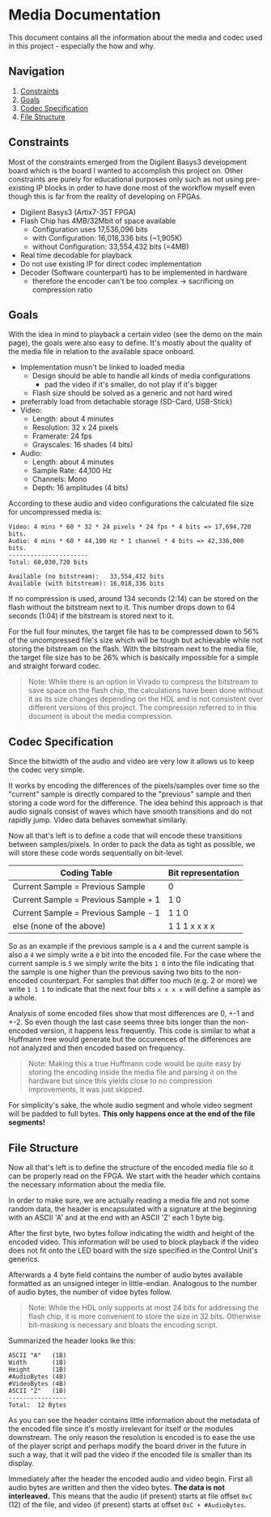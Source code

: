 # Media Documentation

This document contains all the information about the media and codec used in this project - especially the how and why.


## Navigation
1. [Constraints](#constraints)
2. [Goals](#goals)
3. [Codec Specification](#codec-specification)
4. [File Structure](#file-structure)


## Constraints

Most of the constraints emerged from the Digilent Basys3 development board which is the board
I wanted to accomplish this project on. Other constraints are purely for educational purposes only
such as not using pre-existing IP blocks in order to have done most of the workflow myself even though
this is far from the reality of developing on FPGAs.

- Digilent Basys3 (Artix7-35T FPGA)
- Flash Chip has 4MB/32Mbit of space available
  - Configuration uses 17,536,096 bits
  - with Configuration: 16,018,336 bits (~1,905K)
  - without Configuration: 33,554,432 bits (=4MB)
- Real time decodable for playback
- Do not use existing IP for direct codec implementation
- Decoder (Software counterpart) has to be implemented in hardware
  - therefore the encoder can't be too complex -> sacrificing on compression ratio

## Goals

With the idea in mind to playback a certain video (see the demo on the main page), the goals
were also easy to define. It's mostly about the quality of the media file in relation to the available space onboard.

- Implementation musn't be linked to loaded media
  - Design should be able to handle all kinds of media configurations
    - pad the video if it's smaller, do not play if it's bigger
  - Flash size should be solved as a generic and not hard wired
- preferrably load from detachable storage (SD-Card, USB-Stick)
- Video:
  - Length: about 4 minutes
  - Resolution: 32 x 24 pixels
  - Framerate: 24 fps
  - Grayscales: 16 shades (4 bits)
- Audio:
  - Length: about 4 minutes
  - Sample Rate: 44,100 Hz
  - Channels: Mono
  - Depth: 16 amplitudes (4 bits)

According to these audio and video configurations the calculated file size for uncompressed media is:

```
Video: 4 mins * 60 * 32 * 24 pixels * 24 fps * 4 bits => 17,694,720 bits.
Audio: 4 mins * 60 * 44,100 Hz * 1 channel * 4 bits => 42,336,000 bits.
----------------------
Total: 60,030,720 bits

Available (no bitstream):   33,554,432 bits
Available (with bitstream): 16,018,336 bits
```

If no compression is used, around 134 seconds (2:14) can be stored on the flash without the bitstream next to it.
This number drops down to 64 seconds (1:04) if the bitstream is stored next to it.

For the full four minutes, the target file has to be compressed down to 56% of the
uncompressed file's size which will be tough but achievable while not storing the bitstream on the flash.
With the bitstream next to the media file, the target file size has to be 26% which is basically impossible
for a simple and straight forward codec.

> Note: While there is an option in Vivado to compress the bitstream to save space on the flash chip,
> the calculations have been done without it as its size changes depending on the HDL and is not consistent
> over different versions of this project. The compression referred to in this document is about the media compression.


## Codec Specification

Since the bitwidth of the audio and video are very low it allows us to keep the codec very simple.

It works by encoding the differences of the pixels/samples over time so the "current" sample is
directly compared to the "previous" sample and then storing a code word for the difference.
The idea behind this approach is that audio signals consist of waves which have smooth transitions
and do not rapidly jump. Video data behaves somewhat similarly.

Now all that's left is to define a code that will encode these transitions between samples/pixels.
In order to pack the data as tight as possible, we will store these code words sequentially on bit-level.

| Coding Table                         | Bit representation |
|--------------------------------------|--------------------|
| Current Sample = Previous Sample     | 0                  |
| Current Sample = Previous Sample + 1 | 1 0                |
| Current Sample = Previous Sample - 1 | 1 1 0              |
| else (none of the above)             | 1 1 1 x x x x      |

So as an example if the previous sample is a `4` and the current sample is also a `4` we simply write a `0` bit into the encoded file.
For the case where the current sample is `5` we simply write the bits `1 0` into the file indicating that the sample is one higher than the previous saving two bits to the non-encoded counterpart.
For samples that differ too much (e.g. 2 or more) we write `1 1 1` to indicate that the next four bits `x x x x` will define a sample as a whole.

Analysis of some encoded files show that most differences are 0, +-1 and +-2. So even though the last case seems three bits longer than the non-encoded version, it happens less frequently. This code is similar to what a Huffmann tree would generate but the occurences of the differences are not
analyzed and then encoded based on frequency.

> Note: Making this a true Huffmann code would be quite easy by storing the encoding inside the media file and parsing it on the hardware
> but since this yields close to no compression improvements, it was just skipped.

For simplicity's sake, the whole audio segment and whole video segment will be padded to full bytes.
**This only happens once at the end of the file segments!**


## File Structure

Now all that's left is to define the structure of the encoded media file so it can be properly read on the FPGA.
We start with the header which contains the necessary information about the media file.

In order to make sure, we are actually reading a media file and not some random data, the header is encapsulated
with a signature at the beginning with an ASCII 'A' and at the end with an ASCII 'Z' each 1 byte big.

After the first byte, two bytes follow indicating the width and height of the encoded video.
This information will be used to block playback if the video does not fit onto the LED board with the size
specified in the Control Unit's generics.

Afterwards a 4 byte field contains the number of audio bytes available formatted as an unsigned integer in little-endian.
Analogous to the number of audio bytes, the number of vidoe bytes follow.

> Note: While the HDL only supports at most 24 bits for addressing the flash chip, it is more convenient
> to store the size in 32 bits. Otherwise bit-masking is necessary and bloats the encoding script.

Summarized the header looks lke this:

```
ASCII "A"   (1B)
Width       (1B)
Height      (1B)
#AudioBytes (4B)
#VideoBytes (4B)
ASCII "Z"   (1B)
----------------
Total:  12 Bytes
```

As you can see the header contains little information about the metadata of the encoded file
since it's mostly irrelevant for itself or the modules downstream.
The only reason the resolution is encoded is to ease the use of the player script and perhaps
modify the board driver in the future in such a way, that it will pad the video if the encoded file is smaller than its display.

Immediately after the header the encoded audio and video begin. First all audio bytes are written
and then the video bytes. **The data is not interleaved.** This means that the audio (if present)
starts at file offset `0xC` (12) of the file, and video (if present) starts at offset `0xC + #AudioBytes`.
